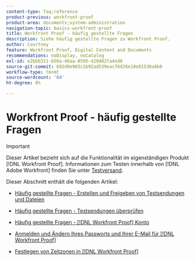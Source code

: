 ```yaml
---
content-type: faq;reference
product-previous: workfront-proof
product-area: documents;system-administration
navigation-topic: basics-workfront-proof
title: Workfront Proof - häufig gestellte Fragen
description: Siehe häufig gestellte Fragen zu Workfront Proof.
author: Courtney
feature: Workfront Proof, Digital Content and Documents
recommendations: noDisplay, noCatalog
exl-id: e2bbb311-b56a-46aa-8595-420482fa4ed8
source-git-commit: 692d0e903c1b92ad539eacf6d26e18e81530a8b0
workflow-type: tm+mt
source-wordcount: '64'
ht-degree: 0%

---
```


# Workfront Proof - häufig gestellte Fragen

>[!IMPORTANT]
>
>Dieser Artikel bezieht sich auf die Funktionalität im eigenständigen Produkt [!DNL Workfront Proof]. Informationen zum Testen innerhalb von [!DNL Adobe Workfront] finden Sie unter [Testversand](../../../review-and-approve-work/proofing/proofing.md).

Dieser Abschnitt enthält die folgenden Artikel:

* [Häufig gestellte Fragen - Erstellen und Freigeben von Testsendungen und Dateien](../../../workfront-proof/wp-getstarted/faqs/faq-create-share-proofs-files.md)
* [Häufig gestellte Fragen - Testsendungen überprüfen](../../../workfront-proof/wp-getstarted/faqs/faq-review-proofs.md)
* [Häufig gestellte Fragen - [!DNL Workfront Proof] Konto](../../../workfront-proof/wp-getstarted/faqs/faq-wp-account.md)
* [Anmelden und Ändern Ihres Passworts und Ihrer E-Mail für [!DNL Workfront Proof]](../../../workfront-proof/wp-getstarted/faqs/log-in-change-password.md)

  <!--
  <li data-mc-conditions="QuicksilverOrClassic.Draft mode"><a href="../../../workfront-proof/wp-getstarted/faqs/open-wp-basic-trial.md" class="MCXref xref" xrefformat="{para}">Opening a Workfront Proof basic trial account</a> </li>
  -->

* [Festlegen von Zeitzonen in  [!DNL Workfront Proof]](../../../workfront-proof/wp-getstarted/faqs/set-timezones-in-wp.md)
